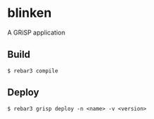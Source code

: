 blinken
=====

A GRiSP application

Build
-----

    $ rebar3 compile

Deploy
------

    $ rebar3 grisp deploy -n <name> -v <version>
